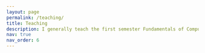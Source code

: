 ```yaml
---
layout: page
permalink: /teaching/
title: Teaching
description: I generally teach the first semester Fundamentals of Computer Architecture and the third semester Computer Architecture courses of the university's undergraduate degree in Computer Science.
nav: true
nav_order: 6
---
```


<!---
For now, this page is assumed to be a static description of your courses. You can convert it to a collection similar to `_projects/` so that you can have a dedicated page for each course.

Organize your courses by years, topics, or universities, however you like!
---> 
